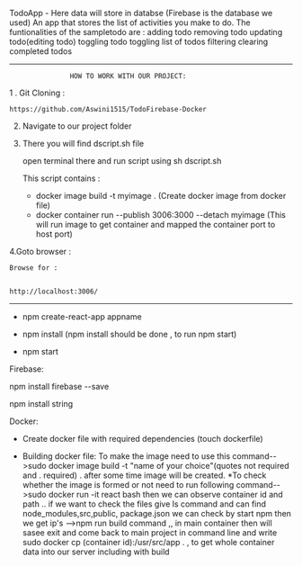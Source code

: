 TodoApp - Here data will store in databse (Firebase is the database we used)
An app that stores the list of activities you make to do. 
The funtionalities of the sampletodo are : 
	adding todo 
	removing todo 
	updating todo(editing todo)
	toggling todo 
	toggling list of todos 
	filtering 
	clearing completed todos


**************************************************************************************************************************************************************************************************************

                   HOW TO WORK WITH OUR PROJECT:

1 . Git Cloning :

	https://github.com/Aswini1515/TodoFirebase-Docker
    
    

2. Navigate to our project folder

3. There you will find dscript.sh file

   open terminal there and run script using sh dscript.sh

   This script contains :

   * docker image build -t myimage . (Create docker image from docker file)
   * docker container run --publish 3006:3000 --detach myimage (This will run image to get container and mapped the container port to host port)
   
   
4.Goto browser :

	Browse for :

	
	http://localhost:3006/ 


*************************************************************************************************************************************************************************************************************






* npm create-react-app appname


* npm install (npm install should be done , to run npm start)
* npm start

Firebase:

npm install firebase --save


npm install string 




Docker:

* Create docker file with required dependencies (touch dockerfile)

* Building docker file:
    To make the image need to use this command-->sudo docker image build -t "name of your choice"(quotes not required and . required) .
    after some time image will be created.
    *To check whether the image is formed or not need to run following command-->sudo docker run -it react bash
        then we can observe container id and path .. if we want to check the files give ls command and can find node_modules,src,public,
        package.json
        we can check by start npm then we get ip's
        -->npm run build command ,, in main container then will sasee 
        exit and come back to main project in command line and write
        sudo docker cp (container id):/usr/src/app .  , to get whole container data into our server including with build
   
    
    
